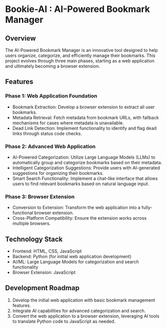 # Bookie-AI : AI-Powered Bookmark Manager

## Overview

The AI-Powered Bookmark Manager is an innovative tool designed to help users organize, categorize, and efficiently manage their bookmarks. This project evolves through three main phases, starting as a web application and ultimately becoming a browser extension.

## Features

### Phase 1: Web Application Foundation
- Bookmark Extraction: Develop a browser extension to extract all user bookmarks.
- Metadata Retrieval: Fetch metadata from bookmark URLs, with fallback mechanisms for cases where metadata is unavailable.
- Dead Link Detection: Implement functionality to identify and flag dead links through status code checks.

### Phase 2: Advanced Web Application
- AI-Powered Categorization: Utilize Large Language Models (LLMs) to automatically group and categorize bookmarks based on their metadata.
- Intelligent Categorization Suggestions: Provide users with AI-generated suggestions for organizing their bookmarks.
- Smart Search Functionality: Implement a chat-like interface that allows users to find relevant bookmarks based on natural language input.

### Phase 3: Browser Extension
- Conversion to Extension: Transform the web application into a fully-functional browser extension.
- Cross-Platform Compatibility: Ensure the extension works across multiple browsers.

## Technology Stack

- Frontend: HTML, CSS, JavaScript
- Backend: Python (for initial web application development)
- AI/ML: Large Language Models for categorization and search functionality
- Browser Extension: JavaScript

## Development Roadmap

1. Develop the initial web application with basic bookmark management features.
2. Integrate AI capabilities for advanced categorization and search.
3. Convert the web application to a browser extension, leveraging AI tools to translate Python code to JavaScript as needed.
